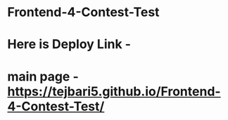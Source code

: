 # Frontend-4-Contest-Test

# Here is Deploy Link - 

# main page -  https://tejbari5.github.io/Frontend-4-Contest-Test/


